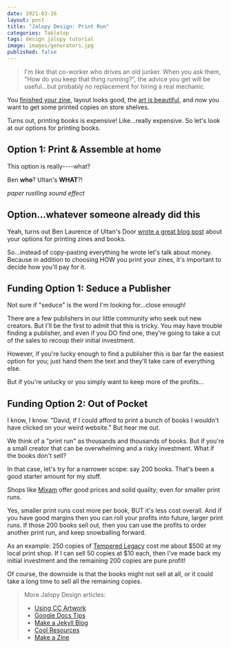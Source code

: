 ```yaml
---
date: 2021-03-16
layout: post
title: "Jalopy Design: Print Run"
categories: Tabletop
tags: design jalopy tutorial
image: images/generators.jpg
published: false
---
```


> I'm like that co-worker who drives an old junker. When you ask them, "How do you keep that thing running?", the advice you get will be useful...but probably no replacement for hiring a real mechanic.

You [finished your zine](/david/2019/11/JalopyZine), layout looks good, the [art is beautiful](/david/2019/08/JalopyResources), and now you want to get some printed copies on store shelves.

Turns out, printing books is expensive! Like...really expensive. So let's look at our options for printing books.

## Option 1: Print & Assemble at home

This option is really----what?

Ben **who**? Ultan's **WHAT**?!

_paper rustling sound effect_

## Option...whatever someone already did this

Yeah, turns out Ben Laurence of Ultan's Door [wrote a great blog post](http://maziriansgarden.blogspot.com/2020/01/so-you-want-to-make-zine-printing.html) about your options for printing zines and books. 

So...instead of copy-pasting everything he wrote let's talk about money. Because in addition to choosing HOW you print your zines, it's important to decide how you'll pay for it.

## Funding Option 1: Seduce a Publisher

Not sure if "seduce" is the word I'm looking for...close enough!

There are a few publishers in our little community who seek out new creators. But I'll be the first to admit that this is tricky. You may have trouble finding a publisher, and even if you DO find one, they're going to take a cut of the sales to recoup their initial investment.

However, if you're lucky enough to find a publisher this is bar far the easiest option for you; just hand them the text and they'll take care of everything else. 

But if you're unlucky or you simply want to keep more of the profits...

## Funding Option 2: Out of Pocket

I know, I know. "David, if I could afford to print a bunch of books I wouldn't have clicked on your weird website." But hear me out.

We think of a "print run" as thousands and thousands of books. But if you're a small creator that can be overwhelming and a risky investment. What if the books don't sell?

In that case, let's try for a narrower scope: say 200 books. That's been a good starter amount for my stuff.

Shops like [Mixam](https://mixam.com/) offer good prices and solid quality; even for smaller print runs.

Yes, smaller print runs cost more per book, BUT it's less cost overall. And if you have good margins then you can roll your profits into future, larger print runs. If those 200 books sell out, then you can use the profits to order another print run, and keep snowballing forward.

As an example: 250 copies of [Tempered Legacy](/tempered-legacy) cost me about $500 at my local print shop. If I can sell 50 copies at $10 each, then I've made back my initial investment and the remaining 200 copies are pure profit!

Of course, the downside is that the books might not sell at all, or it could take a long time to sell all the remaining copies.



> More Jalopy Design articles:
> - [Using CC Artwork](/david/2017/10/CC-artwork-banner)
> - [Google Docs Tips](/david/2017/10/jalopy-design)
> - [Make a Jekyll Blog](/david/2018/10/howto-markdown-blog)
> - [Cool Resources](/david/2019/08/JalopyResources)
> - [Make a Zine](/david/2019/11/JalopyZine)
